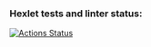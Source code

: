 ### Hexlet tests and linter status:
[![Actions Status](https://github.com/Rustam-Amirov/backend-project-lvl3/workflows/hexlet-check/badge.svg)](https://github.com/Rustam-Amirov/backend-project-lvl3/actions)